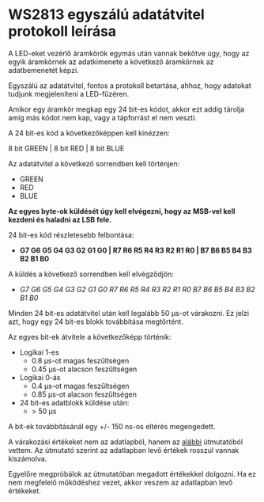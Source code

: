 # WS2813 egyszálú adatátvitel protokoll leírása

A LED-eket vezérlő áramkörök egymás után vannak bekötve úgy, hogy az egyik áramkörnek az adatkimenete a következő áramkörnek az adatbemenetét képzi.

Egyszálú az adatátvitel, fontos a protokoll betartása, ahhoz, hogy adatokat tudjunk megjeleníteni a LED-fűzéren.

Amikor egy áramkör megkap egy 24 bit-es kódot, akkor ezt addig tárolja amíg más kódot nem kap, vagy a tápforrást el nem veszti.

A 24 bit-es kód a következőképpen kell kinézzen:

8 bit GREEN | 8 bit RED | 8 bit BLUE

Az adatátvitel a következő sorrendben kell történjen: 

 - GREEN
 - RED
 - BLUE

**Az egyes byte-ok küldését úgy kell elvégezni, hogy az MSB-vel kell kezdeni és haladni az LSB fele.**

24 bit-es kód részletesebb felbontása:

 - **G7 G6 G5 G4 G3 G2 G1 G0 | R7 R6 R5 R4 R3 R2 R1 R0 | B7 B6 B5 B4 B3 B2 B1 B0**

A küldés a következő sorrendben kell elvégződjön:

 - *G7 G6 G5 G4 G3 G2 G1 G0 R7 R6 R5 R4 R3 R2 R1 R0 B7 B6 B5 B4 B3 B2 B1 B0*


Minden 24 bit-es adatátvitel után kell legalább 50 μs-ot várakozni. Ez jelzi azt, hogy egy 24 bit-es blokk továbbítása megtörtént.

Az egyes bit-ek átvitele a következőképp történik:

 - Logikai 1-es
   - 0.8 μs-ot magas feszűltségen
   - 0.45 μs-ot alacson feszűltségen
 - Logikai 0-ás
   - 0.4 μs-ot magas feszűltségen
   - 0.85 μs-ot alacson feszűltségen
 - 24 bit-es adatblokk küldése után: 
   - \> 50 μs

A bit-ek továbbításánál egy +/- 150 ns-os eltérés megengedett.

A várakozási értékeket nem az adatlapból, hanem az [alábbi](https://learn.adafruit.com/adafruit-neopixel-uberguide) útmutatóból vettem. Az útmutató szerint az adatlapban levő értékek rosszul vannak kiszámolva.

Egyelőre megpróbálok az útmutatóban megadott értékekkel dolgozni. Ha ez nem megfelelő működéshez vezet, akkor veszem az adatlapban levő értékeket.